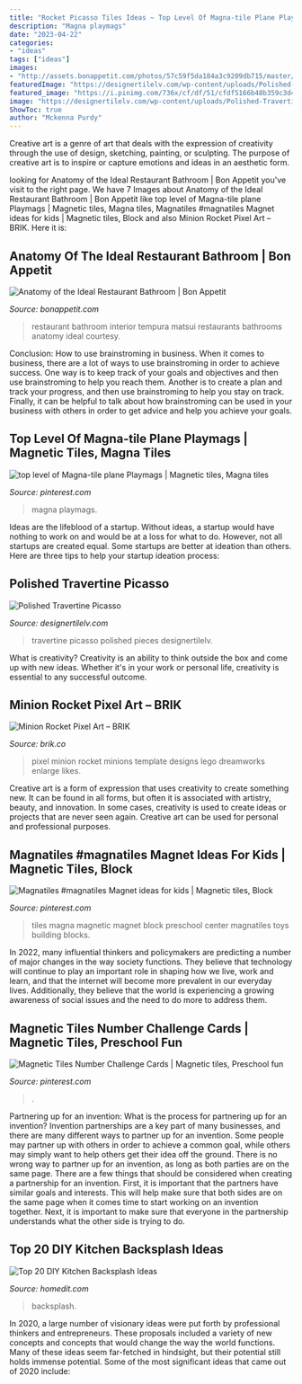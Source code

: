 ```yaml
---
title: "Rocket Picasso Tiles Ideas ~ Top Level Of Magna-tile Plane Playmags"
description: "Magna playmags"
date: "2023-04-22"
categories:
- "ideas"
tags: ["ideas"]
images:
- "http://assets.bonappetit.com/photos/57c59f5da184a3c9209db715/master/w_625,c_limit/Tempura-Matsui-Interior-12.jpg"
featuredImage: "https://designertilelv.com/wp-content/uploads/Polished-Travertine-Picasso.jpg"
featured_image: "https://i.pinimg.com/736x/cf/df/51/cfdf5166b48b359c3d4ad9deb902a133.jpg"
image: "https://designertilelv.com/wp-content/uploads/Polished-Travertine-Picasso.jpg"
ShowToc: true
author: "Mckenna Purdy"
---
```



Creative art is a genre of art that deals with the expression of creativity through the use of design, sketching, painting, or sculpting. The purpose of creative art is to inspire or capture emotions and ideas in an aesthetic form.

	

		
looking for Anatomy of the Ideal Restaurant Bathroom | Bon Appetit you've visit to the right page. We have 7 Images about Anatomy of the Ideal Restaurant Bathroom | Bon Appetit like top level of Magna-tile plane Playmags | Magnetic tiles, Magna tiles, Magnatiles #magnatiles Magnet ideas for kids | Magnetic tiles, Block and also Minion Rocket Pixel Art – BRIK. Here it is:
		
    
## Anatomy Of The Ideal Restaurant Bathroom | Bon Appetit

<img loading=lazy src="http://assets.bonappetit.com/photos/57c59f5da184a3c9209db715/master/w_625,c_limit/Tempura-Matsui-Interior-12.jpg" onerror="this.onerror=null;this.src='https://tse1.mm.bing.net/th?id=OIP.rDAbWe4b4zW0G0qyHhfE2gHaLH&amp;pid=15.1';" alt="Anatomy of the Ideal Restaurant Bathroom | Bon Appetit">

_Source: bonappetit.com_

>restaurant bathroom interior tempura matsui restaurants bathrooms anatomy ideal courtesy. 

	

Conclusion: How to use brainstroming in business.
When it comes to business, there are a lot of ways to use brainstroming in order to achieve success. One way is to keep track of your goals and objectives and then use brainstroming to help you reach them. Another is to create a plan and track your progress, and then use brainstroming to help you stay on track. Finally, it can be helpful to talk about how brainstroming can be used in your business with others in order to get advice and help you achieve your goals.

    
## Top Level Of Magna-tile Plane Playmags | Magnetic Tiles, Magna Tiles

<img loading=lazy src="https://i.pinimg.com/originals/a7/29/5e/a7295e44f5f81b9c1ad2674fc1db4e15.jpg" onerror="this.onerror=null;this.src='https://tse4.mm.bing.net/th?id=OIP.LaCeCCi30sBOxk6nS5Lx6wHaFj&amp;pid=15.1';" alt="top level of Magna-tile plane Playmags | Magnetic tiles, Magna tiles">

_Source: pinterest.com_

>magna playmags. 

	

Ideas are the lifeblood of a startup. Without ideas, a startup would have nothing to work on and would be at a loss for what to do. However, not all startups are created equal. Some startups are better at ideation than others. Here are three tips to help your startup ideation process:

    
## Polished Travertine Picasso

<img loading=lazy src="https://designertilelv.com/wp-content/uploads/Polished-Travertine-Picasso.jpg" onerror="this.onerror=null;this.src='https://tse3.mm.bing.net/th?id=OIP.AHGpdo8HKCfJJGiDetO1ZgHaE9&amp;pid=15.1';" alt="Polished Travertine Picasso">

_Source: designertilelv.com_

>travertine picasso polished pieces designertilelv. 

	

What is creativity?
Creativity is an ability to think outside the box and come up with new ideas. Whether it's in your work or personal life, creativity is essential to any successful outcome.

    
## Minion Rocket Pixel Art – BRIK

<img loading=lazy src="https://cdn.shopify.com/s/files/1/0822/1983/articles/minion-rocket-pixel-art-pixel-art-minion-minions-animation-dreamworks-popular-designs-rocket.png?v=1463328104" onerror="this.onerror=null;this.src='https://tse4.mm.bing.net/th?id=OIP.S0nwmRyhPCuvTyC6f_oxHQHaE8&amp;pid=15.1';" alt="Minion Rocket Pixel Art – BRIK">

_Source: brik.co_

>pixel minion rocket minions template designs lego dreamworks enlarge likes. 

	

Creative art is a form of expression that uses creativity to create something new. It can be found in all forms, but often it is associated with artistry, beauty, and innovation. In some cases, creativity is used to create ideas or projects that are never seen again. Creative art can be used for personal and professional purposes.

    
## Magnatiles #magnatiles Magnet Ideas For Kids | Magnetic Tiles, Block

<img loading=lazy src="https://i.pinimg.com/736x/24/66/a6/2466a688aec11cffc8b0a0aacedebd67.jpg" onerror="this.onerror=null;this.src='https://tse2.mm.bing.net/th?id=OIP.B_a-014AYBFWrz76NMykawHaJ3&amp;pid=15.1';" alt="Magnatiles #magnatiles Magnet ideas for kids | Magnetic tiles, Block">

_Source: pinterest.com_

>tiles magna magnetic magnet block preschool center magnatiles toys building blocks. 

	

In 2022, many influential thinkers and policymakers are predicting a number of major changes in the way society functions. They believe that technology will continue to play an important role in shaping how we live, work and learn, and that the internet will become more prevalent in our everyday lives. Additionally, they believe that the world is experiencing a growing awareness of social issues and the need to do more to address them.

    
## Magnetic Tiles Number Challenge Cards | Magnetic Tiles, Preschool Fun

<img loading=lazy src="https://i.pinimg.com/736x/cf/df/51/cfdf5166b48b359c3d4ad9deb902a133.jpg" onerror="this.onerror=null;this.src='https://tse2.mm.bing.net/th?id=OIP.Gjloy3ywLfpuZ8xIGOkDmAHaGh&amp;pid=15.1';" alt="Magnetic Tiles Number Challenge Cards | Magnetic tiles, Preschool fun">

_Source: pinterest.com_

>. 

	

Partnering up for an invention: What is the process for partnering up for an invention?
Invention partnerships are a key part of many businesses, and there are many different ways to partner up for an invention. Some people may partner up with others in order to achieve a common goal, while others may simply want to help others get their idea off the ground. There is no wrong way to partner up for an invention, as long as both parties are on the same page.
There are a few things that should be considered when creating a partnership for an invention. First, it is important that the partners have similar goals and interests. This will help make sure that both sides are on the same page when it comes time to start working on an invention together. Next, it is important to make sure that everyone in the partnership understands what the other side is trying to do.

    
## Top 20 DIY Kitchen Backsplash Ideas

<img loading=lazy src="https://cdn.homedit.com/wp-content/uploads/2012/04/stainless-steel-kitchen1.jpg" onerror="this.onerror=null;this.src='https://tse4.mm.bing.net/th?id=OIP.UObLPDTZqpF5MLZDTDS8UQHaHa&amp;pid=15.1';" alt="Top 20 DIY Kitchen Backsplash Ideas">

_Source: homedit.com_

>backsplash. 

	

In 2020, a large number of visionary ideas were put forth by professional thinkers and entrepreneurs. These proposals included a variety of new concepts and concepts that would change the way the world functions. Many of these ideas seem far-fetched in hindsight, but their potential still holds immense potential. Some of the most significant ideas that came out of 2020 include: 

